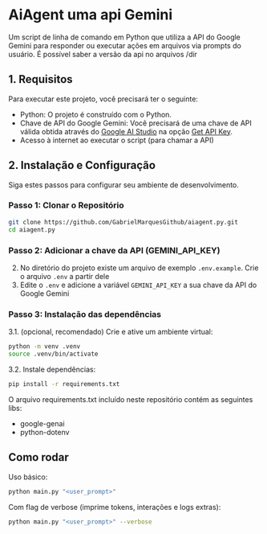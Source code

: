 # AiAgent uma api Gemini

Um script de linha de comando em Python que utiliza a API do Google Gemini para responder ou executar ações em arquivos via prompts do usuário. É possível saber a versão da api no arquivos /dir

## 1. Requisitos

Para executar este projeto, você precisará ter o seguinte:

- Python: O projeto é construído com o Python.
- Chave de API do Google Gemini: Você precisará de uma chave de API válida obtida através do [Google AI Studio](https://aistudio.google.com/) na opção [Get API Key](https://aistudio.google.com/api-keys).
- Acesso à internet ao executar o script (para chamar a API)

## 2. Instalação e Configuração

Siga estes passos para configurar seu ambiente de desenvolvimento.

### Passo 1: Clonar o Repositório

```bash
git clone https://github.com/GabrielMarquesGithub/aiagent.py.git
cd aiagent.py
```

### Passo 2: Adicionar a chave da API (GEMINI_API_KEY)

2. No diretório do projeto existe um arquivo de exemplo `.env.example`. Crie o arquivo `.env` a partir dele
3. Edite o `.env` e adicione a variável `GEMINI_API_KEY` a sua chave da API do Google Gemini

### Passo 3: Instalação das dependências

3.1. (opcional, recomendado) Crie e ative um ambiente virtual:

```bash
python -m venv .venv
source .venv/bin/activate
```

3.2. Instale dependências:

```bash
pip install -r requirements.txt
```

O arquivo requirements.txt incluído neste repositório contém as seguintes libs:

- google-genai
- python-dotenv

## Como rodar

Uso básico:

```bash
python main.py "<user_prompt>"
```

Com flag de verbose (imprime tokens, interações e logs extras):

```bash
python main.py "<user_prompt>" --verbose
```
